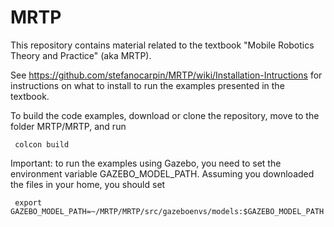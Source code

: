 # MRTP
This repository contains material related to the textbook "Mobile Robotics Theory and Practice" (aka MRTP).

See https://github.com/stefanocarpin/MRTP/wiki/Installation-Intructions for instructions on what to install to run the examples presented in the textbook.

To build the code examples, download or clone the repository, move to the folder MRTP/MRTP, and run

     colcon build

Important: to run the examples using Gazebo, you need to set the environment variable GAZEBO_MODEL_PATH. Assuming you downloaded the files in your home, you should set

     export GAZEBO_MODEL_PATH=~/MRTP/MRTP/src/gazeboenvs/models:$GAZEBO_MODEL_PATH
